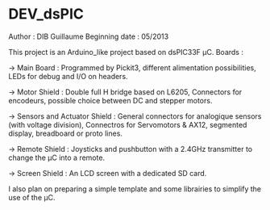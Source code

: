 DEV_dsPIC
=========

Author : DIB Guillaume
Beginning date : 05/2013

This project is an Arduino_like project based on dsPIC33F µC.
Boards : 

-> Main Board : Programmed by Pickit3, different alimentation possibilities,
  	LEDs for debug and I/O on headers.
  	
-> Motor Shield : Double full H bridge based on L6205, Connectors for encodeurs, 
		  possible choice between DC and stepper motors.
		  
-> Sensors and Actuator Shield : General connectors for analogique sensors (with voltage division),
		Connectros for Servomotors & AX12, segmented display, breadboard or proto lines.
		
-> Remote Shield : Joysticks and pushbutton with a 2.4GHz transmitter to change the µC into a remote.

-> Screen Shield : An LCD screen with a dedicated SD card.

I also plan on preparing a simple template and some librairies to simplify the use of the µC.
